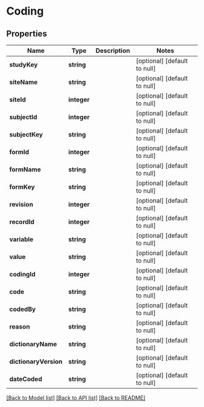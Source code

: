 # Coding

## Properties
Name | Type | Description | Notes
------------ | ------------- | ------------- | -------------
**studyKey** | **string** |  | [optional] [default to null]
**siteName** | **string** |  | [optional] [default to null]
**siteId** | **integer** |  | [optional] [default to null]
**subjectId** | **integer** |  | [optional] [default to null]
**subjectKey** | **string** |  | [optional] [default to null]
**formId** | **integer** |  | [optional] [default to null]
**formName** | **string** |  | [optional] [default to null]
**formKey** | **string** |  | [optional] [default to null]
**revision** | **integer** |  | [optional] [default to null]
**recordId** | **integer** |  | [optional] [default to null]
**variable** | **string** |  | [optional] [default to null]
**value** | **string** |  | [optional] [default to null]
**codingId** | **integer** |  | [optional] [default to null]
**code** | **string** |  | [optional] [default to null]
**codedBy** | **string** |  | [optional] [default to null]
**reason** | **string** |  | [optional] [default to null]
**dictionaryName** | **string** |  | [optional] [default to null]
**dictionaryVersion** | **string** |  | [optional] [default to null]
**dateCoded** | **string** |  | [optional] [default to null]

[[Back to Model list]](../README.md#documentation-for-models) [[Back to API list]](../README.md#documentation-for-api-endpoints) [[Back to README]](../README.md)


